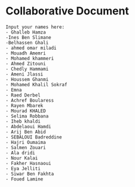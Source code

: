 # Collaborative Document
    Input your names here:
    - Ghalleb Hamza
    -Ines Ben Slimane
    -Belhassen Ghali
    - ahmed omar miladi
    - Mouadh Amemri
    - Mohamed khammeri
    - Ahmed Zitouni
    - Chedly Hammami
    - Ameni Jlassi
    - Houssem Ghanmi
    - Mohamed Khalil Sokraf
    - Emna
    - Raed Derbel
    - Achref Boularess
    - Rayen Mbarek
    - Mourad KHALED
    - Selima Robbana
    - Iheb khaldi
    - Abdelaoui Hamdi
    - Arij Ben Abid
    - SEBALOUI Badreddine
    - Hajri Oumaima
    - Salmen Zouari
    - Ala dridi
    - Nour Kalai
    - Fakher Hasnaoui
    - Eya Jelliti
    - Siwar Ben Fakhta
    - Foued Lamine
